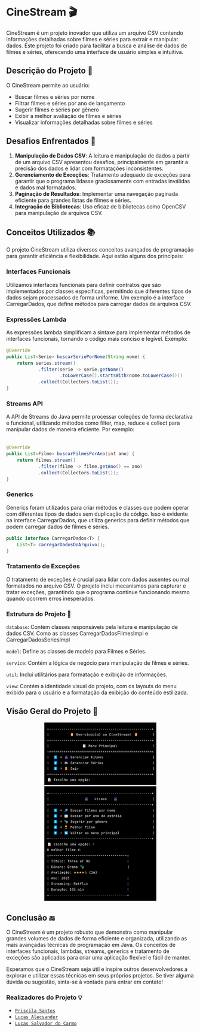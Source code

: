 # CineStream 🎬

CineStream é um projeto inovador que utiliza um arquivo CSV contendo informações detalhadas sobre filmes e séries para extrair e manipular dados. Este projeto foi criado para facilitar a busca e análise de dados de filmes e séries, oferecendo uma interface de usuário simples e intuitiva.

## Descrição do Projeto 📜

O CineStream permite ao usuário:
- Buscar filmes e séries por nome
- Filtrar filmes e séries por ano de lançamento
- Sugerir filmes e séries por gênero
- Exibir a melhor avaliação de filmes e séries
- Visualizar informações detalhadas sobre filmes e séries

## Desafios Enfrentados 💪

1. **Manipulação de Dados CSV**: A leitura e manipulação de dados a partir de um arquivo CSV apresentou desafios, principalmente em garantir a precisão dos dados e lidar com formatações inconsistentes.
2. **Gerenciamento de Exceções**: Tratamento adequado de exceções para garantir que o programa lidasse graciosamente com entradas inválidas e dados mal formatados.
3. **Paginação de Resultados**: Implementar uma navegação paginada eficiente para grandes listas de filmes e séries.
4. **Integração de Bibliotecas**: Uso eficaz de bibliotecas como OpenCSV para manipulação de arquivos CSV.

## Conceitos Utilizados 📚
O projeto CineStream utiliza diversos conceitos avançados de programação para garantir eficiência e flexibilidade. Aqui estão alguns dos principais:

### Interfaces Funcionais
Utilizamos interfaces funcionais para definir contratos que são implementados por classes específicas, permitindo que diferentes tipos de dados sejam processados de forma uniforme. Um exemplo é a interface CarregarDados, que define métodos para carregar dados de arquivos CSV.
### Expressões Lambda
As expressões lambda simplificam a sintaxe para implementar métodos de interfaces funcionais, tornando o código mais conciso e legível. Exemplo:
```java
@Override 
public List<Serie> buscarSeriePorNome(String nome) {
    return series.stream()
            .filter(serie -> serie.getNome()
                    .toLowerCase().startsWith(nome.toLowerCase()))
            .collect(Collectors.toList());
}
```

### Streams API
A API de Streams do Java permite processar coleções de forma declarativa e funcional, utilizando métodos como filter, map, reduce e collect para manipular dados de maneira eficiente. Por exemplo:

```java

@Override
public List<Filme> buscarFilmesPorAno(int ano) {
    return filmes.stream()
            .filter(filme -> filme.getAno() == ano)
            .collect(Collectors.toList());
}
```
### Generics
Generics foram utilizados para criar métodos e classes que podem operar com diferentes tipos de dados sem duplicação de código. Isso é evidente na interface CarregarDados, que utiliza generics para definir métodos que podem carregar dados de filmes e séries.
```java
public interface CarregarDados<T> {
    List<T> carregarDadosDoArquivo();
}

```

### Tratamento de Exceções
O tratamento de exceções é crucial para lidar com dados ausentes ou mal formatados no arquivo CSV. O projeto inclui mecanismos para capturar e tratar exceções, garantindo que o programa continue funcionando mesmo quando ocorrem erros inesperados.

### Estrutura do Projeto 📂
`database`: Contém classes responsáveis pela leitura e manipulação de dados CSV. Como as classes
CarregarDadosFilmesImpl e CarregarDadosSeriesImpl

`model`: Define as classes de modelo para Filmes e Séries.

`service`: Contém a lógica de negócio para manipulação de filmes e séries.

`util`: Inclui utilitários para formatação e exibição de informações.

`view`: Contém a identidade visual do projeto, com os layouts do menu exibido para o usuário e a formatação da exibição do conteúdo estilizada.

## Visão Geral do Projeto 📱

<p align="center">
  <img src="img/Menu-CineStream.png" alt="Menu CineStream" width="300" />
  <img src="img/Menu-Filme.png" alt="Menu Filme" width="300" />
</p>

## Conclusão 🔚
O CineStream é um projeto robusto que demonstra como manipular grandes volumes de dados de forma eficiente e organizada, utilizando as mais avançadas técnicas de programação em Java. Os conceitos de interfaces funcionais, lambdas, streams, generics e tratamento de exceções são aplicados para criar uma aplicação flexível e fácil de manter.

Esperamos que o CineStream seja útil e inspire outros desenvolvedores a explorar e utilizar essas técnicas em seus próprios projetos. Se tiver alguma dúvida ou sugestão, sinta-se à vontade para entrar em contato!
### Realizadores do Projeto 💡
- [`Priscila Santos`](https://github.com/Priscila-Santos)
- [`Lucas Alecsander`](https://github.com/LucasAlec)
- [`Lucas Salvador do Carmo`](https://github.com/lucksc2805)
